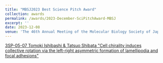 ```yaml
---
title: "MBSJ2023 Best Science Pitch Award"
collection: awards
permalink: /awards/2023-December-SciPitchAward-MBSJ
excerpt: ''
date: 2023-12-08
venue: 'The 46th Annual Meeting of the Molecular Biology Society of Japan'
---
```


[3SP-05-07 Tomoki Ishibashi & Tatsuo Shibata "Cell chirality induces collective rotation via the left-right asymmetric formation of lamellipodia and focal adhesions"](/talks/2023-12-08-oral)
